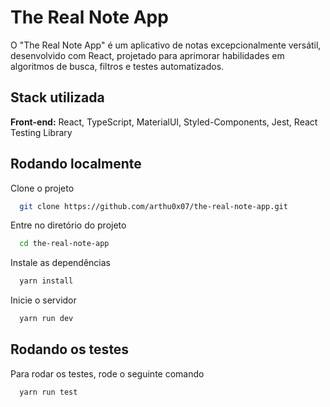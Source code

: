 
# The Real Note App

O "The Real Note App" é um aplicativo de notas excepcionalmente versátil, desenvolvido com React, projetado para aprimorar habilidades em algoritmos de busca, filtros e testes automatizados.
## Stack utilizada

**Front-end:** React, TypeScript, MaterialUI, Styled-Components, Jest, React Testing Library



## Rodando localmente

Clone o projeto

```bash
  git clone https://github.com/arthu0x07/the-real-note-app.git
```

Entre no diretório do projeto

```bash
  cd the-real-note-app
```

Instale as dependências

```bash
  yarn install
```

Inicie o servidor

```bash
  yarn run dev
```


## Rodando os testes

Para rodar os testes, rode o seguinte comando

```bash
  yarn run test
```

